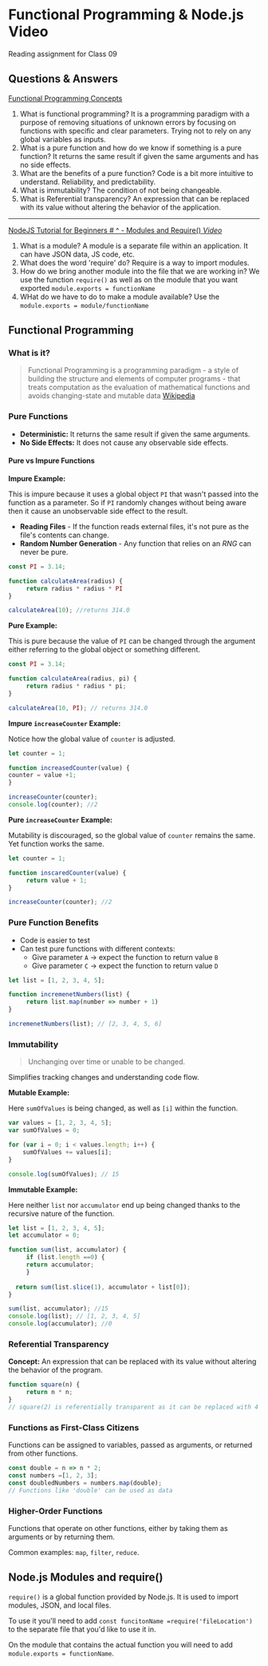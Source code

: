 # Functional Programming & Node.js Video 

Reading assignment for Class 09

## Questions & Answers

[Functional Programming Concepts](https://github.com/tk-notes/fp-in-javascript-article-source-code)

1. What is functional programming? It is a programming paradigm with a purpose of removing situations of unknown errors by focusing on functions with specific and clear parameters. Trying not to rely on any global variables as inputs.
2. What is a pure function and how do we know if something is a pure function? It returns the same result if given the same arguments and has no side effects.
3. What are the benefits of a pure function? Code is a bit more intuitive to understand. Reliability, and predictability.
4. What is immutability? The condition of not being changeable.
5. What is Referential transparency? An expression that can be replaced with its value without altering the behavior of the application.

---

[NodeJS Tutorial for Beginners # ^ - Modules and Require() *Video*](https://www.youtube.com/watch?v=xHLd36QoS4k)

1. What is a module? A module is a separate file within an application. It can have JSON data, JS code, etc.
2. What does the word 'require' do? Require is a way to import modules.
3. How do we bring another module into the file that we are working in? We use the function `require()` as well as on the module that you want exported `module.exports = functionName`
4. WHat do we have to do to make a module available? Use the `module.exports = module/functionName`

## Functional Programming

### What is it?

> Functional Programming is a programming paradigm - a style of building the structure and elements of computer programs - that treats computation as the evaluation of mathematical functions and avoids changing-state and mutable data [Wikipedia](https://en.wikipedia.org/wiki/Functional_programming)

### Pure Functions

* **Deterministic:** It returns the same result if given the same arguments.
* **No Side Effects:** It does not cause any observable side effects.

#### Pure vs Impure Functions

**Impure Example:**

This is impure because it uses a global object `PI` that wasn't passed into the function as a parameter. So if `PI` randomly changes without being aware then it cause an unobservable side effect to the result.

* **Reading Files** - If the function reads external files, it's not pure as the file's contents can change.
* **Random Number Generation** - Any function that relies on an *RNG* can never be pure.

```javascript
const PI = 3.14;

function calculateArea(radius) {
     return radius * radius * PI
}

calculateArea(10); //returns 314.0
```

**Pure Example:**

This is pure because the value of `PI` can be changed through the argument either referring to the global object or something different.

```javascript
const PI = 3.14;

function calculateArea(radius, pi) {
     return radius * radius * pi;
}

calculateArea(10, PI); // returns 314.0
```

**Impure `increaseCounter` Example:**

Notice how the global value of `counter` is adjusted.

```javascript
let counter = 1;

function increasedCounter(value) {
counter = value +1;
}

increaseCounter(counter);
console.log(counter); //2
```

**Pure `increaseCounter` Example:** 

Mutability is discouraged, so the global value of `counter` remains the same. Yet function works the same.

```javascript
let counter = 1;

function inscaredCounter(value) {
     return value + 1;
}

increaseCounter(counter); //2
```

### Pure Function Benefits

* Code is easier to test
* Can test pure functions with different contexts:
  * Give parameter `A` -> expect the function to return value `B`
  * Give parameter `C` -> expect the function to return value `D`

```javascript
let list = [1, 2, 3, 4, 5];

function incremenetNumbers(list) {
     return list.map(number => number + 1)
}

incremenetNumbers(list); // [2, 3, 4, 5, 6]
```

### Immutability

>Unchanging over time or unable to be changed.

Simplifies tracking changes and understanding code flow.

**Mutable Example:**

Here `sumOfValues` is being changed, as well as `[i]` within the function.

```javascript
var values = [1, 2, 3, 4, 5];
var sumOfValues = 0;

for (var i = 0; i < values.length; i++) {
	sumOfValues += values[i];
}

console.log(sumOfValues); // 15
```

**Immutable Example:**

Here neither `list` nor `accumulator` end up being changed thanks to the recursive nature of the function.

```javascript
let list = [1, 2, 3, 4, 5];
let accumulator = 0;

function sum(list, accumulator) {
     if (list.length ==0) {
     return accumulator;
     }
	
  return sum(list.slice(1), accumulator + list[0]);
}

sum(list, accumulator); //15
console.log(list); // [1, 2, 3, 4, 5]
console.log(accumulator); //0
```
### Referential Transparency

**Concept:** An expression that can be replaced with its value without altering the behavior of the program.

```javascript
function square(n) {
     return n * n;
}
// square(2) is referentially transparent as it can be replaced with 4
```

### Functions as First-Class Citizens

Functions can be assigned to variables, passed as arguments, or returned from other functions.

```javascript
const double = n => n * 2;
const numbers =[1, 2, 3];
const doubledNumbers = numbers.map(double);
// Functions like 'double' can be used as data
```

### Higher-Order Functions

Functions that operate on other functions, either by taking them as arguments or by returning them.

Common examples: `map`, `filter`, `reduce`.

## Node.js Modules and require()

`require()` is a global function provided by Node.js. It is used to import modules, JSON, and local files.

To use it you'll need to add `const funcitonName =require('fileLocation')` to the separate file that you'd like to use it in.

On the module that contains the actual function you will need to add `module.exports = functionName`. 
